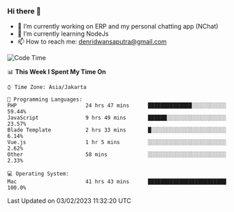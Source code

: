 ### Hi there 👋

- 🔭 I’m currently working on ERP and my personal chatting app (NChat)
- 🌱 I’m currently learning NodeJs
- 📫 How to reach me: denridwansaputra@gmail.com


<!--START_SECTION:waka-->
![Code Time](http://img.shields.io/badge/Code%20Time-2%2C609%20hrs%2025%20mins-blue)

📊 **This Week I Spent My Time On** 

```text
⌚︎ Time Zone: Asia/Jakarta

💬 Programming Languages: 
PHP                      24 hrs 47 mins      ██████████████░░░░░░░░░░░   59.44% 
JavaScript               9 hrs 49 mins       ██████░░░░░░░░░░░░░░░░░░░   23.57% 
Blade Template           2 hrs 33 mins       █░░░░░░░░░░░░░░░░░░░░░░░░   6.14% 
Vue.js                   1 hr 5 mins         ░░░░░░░░░░░░░░░░░░░░░░░░░   2.62% 
Other                    58 mins             ░░░░░░░░░░░░░░░░░░░░░░░░░   2.33%

💻 Operating System: 
Mac                      41 hrs 43 mins      █████████████████████████   100.0%

```


 Last Updated on 03/02/2023 11:32:20 UTC
<!--END_SECTION:waka-->
